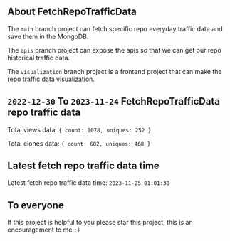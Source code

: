 ## About FetchRepoTrafficData

The `main` branch project can fetch specific repo everyday traffic data and save them in the MongoDB.

The `apis` branch project can expose the apis so that we can get our repo historical traffic data.

The `visualization` branch project is a frontend project that can make the repo traffic data visualization.

## `2022-12-30` To `2023-11-24` FetchRepoTrafficData repo traffic data

Total views data: `{ count: 1078, uniques: 252 }`

Total clones data: `{ count: 682, uniques: 468 }`

## Latest fetch repo traffic data time

Latest fetch repo traffic data time: `2023-11-25 01:01:30`

## To everyone

If this project is helpful to you please star this project, this is an encouragement to me `:)`



